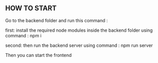 ## HOW TO START
Go to the backend folder and run this command :

first: install the required node modules inside the backend folder using command : npm i

second: then run the backend server using command : npm run server



Then you can start the frontend
